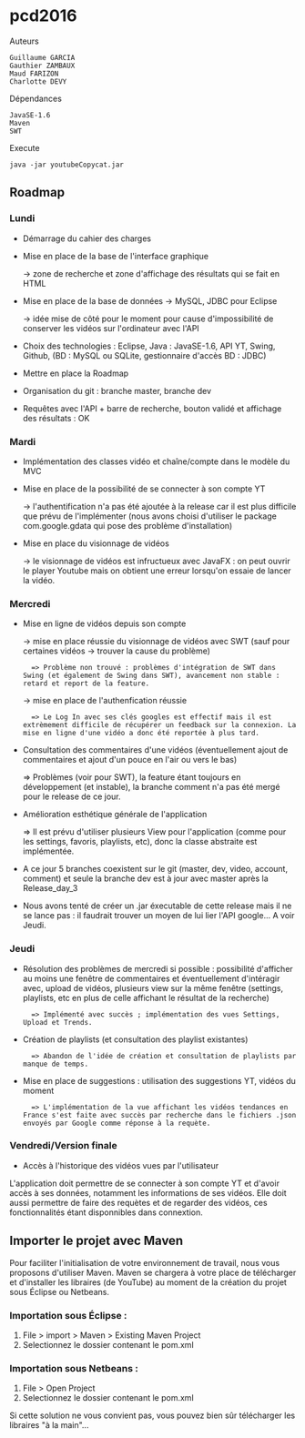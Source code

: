 # pcd2016

Auteurs

	Guillaume GARCIA
	Gauthier ZAMBAUX
	Maud FARIZON
	Charlotte DEVY

Dépendances

	JavaSE-1.6
	Maven
	SWT

Execute

	java -jar youtubeCopycat.jar

## Roadmap

### Lundi

* Démarrage du cahier des charges

* Mise en place de la base de l'interface graphique

	-> zone de recherche et zone d'affichage des résultats qui se fait en HTML

* Mise en place de la base de données -> MySQL, JDBC pour Eclipse

	-> idée mise de côté pour le moment pour cause d'impossibilité de conserver les vidéos sur l'ordinateur avec l'API

* Choix des technologies : Eclipse, Java : JavaSE-1.6, API YT, Swing, Github, (BD : MySQL ou SQLite, gestionnaire d'accès BD : JDBC)

* Mettre en place la Roadmap

* Organisation du git : branche master, branche dev

* Requêtes avec l'API + barre de recherche, bouton validé et affichage des résultats : OK


### Mardi

* Implémentation des classes vidéo et chaîne/compte dans le modèle du MVC

* Mise en place de la possibilité de se connecter à son compte YT

	-> l'authentification n'a pas été ajoutée à la release car il est plus difficile que prévu de l'implémenter (nous avons choisi d'utiliser le package com.google.gdata qui pose des problème d'installation)

* Mise en place du visionnage de vidéos

	-> le visionnage de vidéos est infructueux avec JavaFX : on peut ouvrir le player Youtube mais on obtient une erreur lorsqu'on essaie de lancer la vidéo.


### Mercredi

* Mise en ligne de vidéos depuis son compte

	-> mise en place réussie du visionnage de vidéos avec SWT (sauf pour certaines vidéos -> trouver la cause du problème)

		=> Problème non trouvé : problèmes d'intégration de SWT dans Swing (et également de Swing dans SWT), avancement non stable : retard et report de la feature.

	-> mise en place de l'authenfication réussie

		=> Le Log In avec ses clés googles est effectif mais il est extrèmement difficile de récupérer un feedback sur la connexion. La mise en ligne d'une vidéo a donc été reportée à plus tard.

* Consultation des commentaires d'une vidéos (éventuellement ajout de commentaires et ajout d'un pouce en l'air ou vers le bas)

	=> Problèmes (voir pour SWT), la feature étant toujours en développement (et instable), la branche comment n'a pas été mergé pour le release de ce jour.

* Amélioration esthétique générale de l'application
	
	=> Il est prévu d'utiliser plusieurs View pour l'application (comme pour les settings, favoris, playlists, etc), donc la classe abstraite est implémentée.

* A ce jour 5 branches coexistent sur le git (master, dev, video, account, comment) et seule la branche dev est à jour avec master après la Release_day_3

* Nous avons tenté de créer un .jar éxecutable de cette release mais il ne se lance pas : il faudrait trouver un moyen de lui lier l'API google... A voir Jeudi.

### Jeudi

* Résolution des problèmes de mercredi si possible : possibilité d'afficher au moins une fenêtre de commentaires et éventuellement d'intéragir avec, upload de vidéos,
plusieurs view sur la même fenêtre (settings, playlists, etc en plus de celle affichant le résultat de la recherche)

		=> Implémenté avec succès ; implémentation des vues Settings, Upload et Trends.

* Création de playlists (et consultation des playlist existantes)

		=> Abandon de l'idée de création et consultation de playlists par manque de temps.

* Mise en place de suggestions : utilisation des suggestions YT, vidéos du moment

		=> L'implémentation de la vue affichant les vidéos tendances en France s'est faite avec succès par recherche dans le fichiers .json envoyés par Google comme réponse à la requète.


### Vendredi/Version finale

* Accès à l'historique des vidéos vues par l'utilisateur

L'application doit permettre de se connecter à son compte YT et d'avoir accès à ses données, notamment les informations de ses vidéos.
Elle doit aussi permettre de faire des requètes et de regarder des vidéos, ces fonctionnalités étant disponnibles dans connextion.


## Importer le projet avec Maven
Pour faciliter l'initialisation de votre environnement de travail, nous vous proposons d'utiliser Maven. Maven se chargera à votre place de télécharger et d'installer les libraires (de YouTube) au moment de la création du projet sous Éclipse ou Netbeans.

### Importation sous Éclipse :

1. File > import > Maven > Existing Maven Project
2. Selectionnez le dossier contenant le pom.xml

### Importation sous Netbeans :

1. File > Open Project
2. Selectionnez le dossier contenant le pom.xml

Si cette solution ne vous convient pas, vous pouvez bien sûr télécharger les libraires "à la main"...
